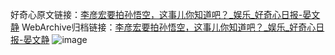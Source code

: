 好奇心原文链接：[李彦宏要拍孙悟空，这事儿你知道吧？_娱乐_好奇心日报-晏文静](https://www.qdaily.com/articles/5711.html)
WebArchive归档链接：[李彦宏要拍孙悟空，这事儿你知道吧？_娱乐_好奇心日报-晏文静](http://web.archive.org/web/20190623165354/https://www.qdaily.com/articles/5711.html)
![image](http://ww3.sinaimg.cn/large/007d5XDply1g3w90b652ij30u03abb29)
